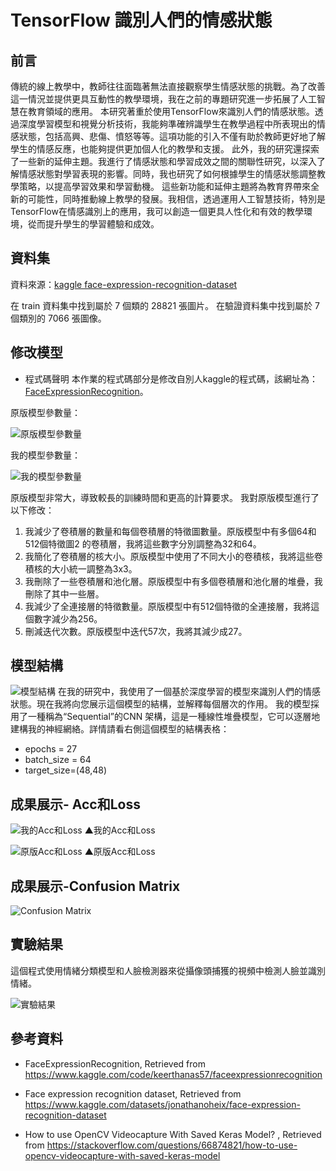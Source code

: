 # TensorFlow 識別人們的情感狀態
## 前言
傳統的線上教學中，教師往往面臨著無法直接觀察學生情感狀態的挑戰。為了改善這一情況並提供更具互動性的教學環境，我在之前的專題研究進一步拓展了人工智慧在教育領域的應用。
本研究著重於使用TensorFlow來識別人們的情感狀態。透過深度學習模型和視覺分析技術，我能夠準確辨識學生在教學過程中所表現出的情感狀態，包括高興、悲傷、憤怒等等。這項功能的引入不僅有助於教師更好地了解學生的情感反應，也能夠提供更加個人化的教學和支援。
此外，我的研究還探索了一些新的延伸主題。我進行了情感狀態和學習成效之間的關聯性研究，以深入了解情感狀態對學習表現的影響。同時，我也研究了如何根據學生的情感狀態調整教學策略，以提高學習效果和學習動機。
這些新功能和延伸主題將為教育界帶來全新的可能性，同時推動線上教學的發展。我相信，透過運用人工智慧技術，特別是TensorFlow在情感識別上的應用，我可以創造一個更具人性化和有效的教學環境，從而提升學生的學習體驗和成效。

## 資料集
資料來源：[kaggle face-expression-recognition-dataset](https://www.kaggle.com/datasets/jonathanoheix/face-expression-recognition-dataset)

在 train 資料集中找到屬於 7 個類的 28821 張圖片。
在驗證資料集中找到屬於 7 個類別的 7066 張圖像。

## 修改模型
- 程式碼聲明
  本作業的程式碼部分是修改自別人kaggle的程式碼，該網址為：[FaceExpressionRecognition](https://www.kaggle.com/code/keerthanas57/faceexpressionrecognition/notebook)。

原版模型參數量：

![原版模型參數量](../picture/%E5%8E%9F%E7%89%88%E6%A8%A1%E5%9E%8B%E5%8F%83%E6%95%B8%E9%87%8F.png)

我的模型參數量：

![我的模型參數量](../picture/%E6%88%91%E7%9A%84%E6%A8%A1%E5%9E%8B%E5%8F%83%E6%95%B8%E9%87%8F.png)

原版模型非常大，導致較長的訓練時間和更高的計算要求。
我對原版模型進行了以下修改：
1. 我減少了卷積層的數量和每個卷積層的特徵圖數量。原版模型中有多個64和512個特徵圖2
的卷積層，我將這些數字分別調整為32和64。
2. 我簡化了卷積層的核大小。原版模型中使用了不同大小的卷積核，我將這些卷積核的大小統一調整為3x3。
3. 我刪除了一些卷積層和池化層。原版模型中有多個卷積層和池化層的堆疊，我刪除了其中一些層。
4. 我減少了全連接層的特徵數量。原版模型中有512個特徵的全連接層，我將這個數字減少為256。
5. 刪減迭代次數。原版模型中迭代57次，我將其減少成27。


## 模型結構
![模型結構](../picture/%E6%A8%A1%E5%9E%8B%E7%B5%90%E6%A7%8B.png)
在我的研究中，我使用了一個基於深度學習的模型來識別人們的情感狀態。現在我將向您展示這個模型的結構，並解釋每個層次的作用。
我的模型採用了一種稱為“Sequential”的CNN 架構，這是一種線性堆疊模型，它可以逐層地建構我的神經網絡。詳情請看右側這個模型的結構表格：
- epochs = 27
- batch_size = 64
- target_size=(48,48)

## 成果展示- Acc和Loss

![我的Acc和Loss](../picture/%E6%88%91%E7%9A%84Acc%E5%92%8CLoss.png)
▲我的Acc和Loss

![原版Acc和Loss](../picture/%E5%8E%9F%E7%89%88Acc%E5%92%8CLoss.png)
▲原版Acc和Loss

## 成果展示-Confusion Matrix
![Confusion Matrix](../picture/Confusion%20Matrix.png)

## 實驗結果
這個程式使用情緒分類模型和人臉檢測器來從攝像頭捕獲的視頻中檢測人臉並識別情緒。

![實驗結果](../picture/%E5%AF%A6%E9%A9%97%E7%B5%90%E6%9E%9C.png)

## 參考資料
- FaceExpressionRecognition, Retrieved from https://www.kaggle.com/code/keerthanas57/faceexpressionrecognition

- Face expression recognition dataset, Retrieved from  https://www.kaggle.com/datasets/jonathanoheix/face-expression-recognition-dataset

- How to use OpenCV Videocapture With Saved Keras Model? , Retrieved from https://stackoverflow.com/questions/66874821/how-to-use-opencv-videocapture-with-saved-keras-model
